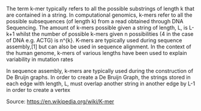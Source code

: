 The term k-mer typically refers to all the possible substrings of length k that are contained in a string. In computational genomics, k-mers refer to all the possible subsequences (of length k) from a read obtained through DNA Sequencing. The amount of k-mers possible given a string of length, L, is L-k+1 whilst the number of possible k-mers given n possibilities (4 in the case of DNA e.g. ACTG) is n^{k}. K-mers are typically used during sequence assembly,[1] but can also be used in sequence alignment. In the context of the human genome, k-mers of various lengths have been used to explain variability in mutation rates

In sequence assembly, k-mers are typically used during the construction of De Bruijn graphs. In order to create a De Bruijn Graph, the strings stored in each edge with length, L, must overlap another string in another edge by L-1 in order to create a vertex

Source: https://en.wikipedia.org/wiki/K-mer
